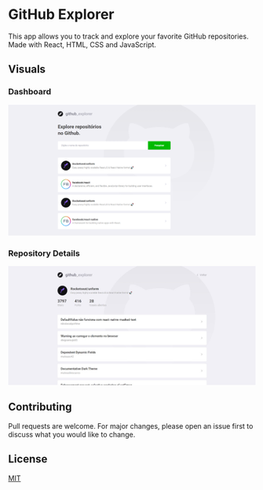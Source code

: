 # GitHub Explorer

This app allows you to track and explore your favorite GitHub repositories. Made with React, HTML, CSS and JavaScript.

## Visuals
### Dashboard
![Dashboard Screenshot](./docs/dashboard-screenshot.png)
### Repository Details
![Repository Details Screenshot](./docs/repository-screenshot.jpg)

## Contributing
Pull requests are welcome. For major changes, please open an issue first to discuss what you would like to change.

## License
[MIT](https://choosealicense.com/licenses/mit/)
